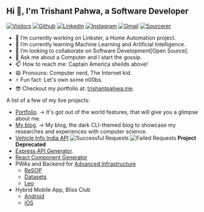 ## Hi 👋, I'm Trishant Pahwa, a Software Developer ##

<!--
**trishantpahwa/trishantpahwa** is a ✨ _special_ ✨ repository because its `README.md` (this file) appears on your GitHub profile.
-->
[![Visitors](https://visitor-badge.laobi.icu/badge?page_id=trishantpahwa.visitor-badge)](https://github.com/trishantpahwa)
[![Github](https://img.shields.io/badge/-Github-000?style=flat&logo=Github&logoColor=white)](https://github.com/trishantpahwa)
[![Linkedin](https://img.shields.io/badge/-LinkedIn-blue?style=flat&logo=Linkedin&logoColor=white)](https://www.linkedin.com/in/trishant-pahwa-271334173/)
[![Instagram](https://img.shields.io/badge/-Instagram-c13584?style=flat&labelColor=c13584&logo=instagram&logoColor=white)](https://www.instagram.com/trishantpahwa/)
[![Gmail](https://img.shields.io/badge/-Gmail-c14438?style=flat&logo=Gmail&logoColor=white)](mailto:trishantpahwa@gmail.com)
[![Sourcerer](https://img.shields.io/badge/Sourcerer-Check%20my%20Developer%20Profile-Green)](https://sourcerer.io/trishantpahwa)

- 🔭 I’m currently working on Linkster, a Home Automation project.
- 🌱 I’m currently learning Machine Learning and Artificial Intelligence.
- 👯 I’m looking to collaborate on Software Development[Open Source].
- 💬 Ask me about a Computer and I start the gossip.
- 📫 How to reach me: Captain America sheilds above!
- 😄 Pronouns: Computer nerd, The Internet kid.
- ⚡ Fun fact: Let's own some n00bs.
- 😎 Checkout my portfolio at: [trishantpahwa.me](https://trishantpahwa.me).

A list of a few of my live projects:
- [Portfolio](https://trishantpahwa.me).  -> It's got out of the world features, that will give you a glimpse about me.
- [My blog](https://wrec-er.trishantpahwa.me).  -> My blog, the dark CLI-themed blog to showcase my researches and experiences with computer science.
- [Vehicle Info India API](https://shrouded-falls-48764.herokuapp.com/)   ![Successful Requests](https://img.shields.io/badge/dynamic/json?color=blue&label=Successful%20Requests&query=%24.Success&url=https%3A%2F%2Fshrouded-falls-48764.herokuapp.com%2Flogs%2Fsuccess)
![Failed Requests](https://img.shields.io/badge/dynamic/json?color=blue&label=Failed%20Requests&query=%24.Failed&url=https%3A%2F%2Fshrouded-falls-48764.herokuapp.com%2Flogs%2Ffailed)  __Project Deprecated__
- [Express API Generator](https://marketplace.visualstudio.com/items?itemName=TrishantPahwa.express-generator). 
- [React Component Generator](https://marketplace.visualstudio.com/items?itemName=TrishantPahwa.react-component-generator)
- PWAs and Backend for [Advanced Infrastructure](https://www.advanced-infrastructure.co.uk)
    + [ReSOP](https://resop.advanced-infrastructure.co.uk)
    + [Datasets](https://datasets.advanced-infrastructure.co.uk)
    + [Leo](https://lear.advanced-infrastructure.co.uk)
- Hybrid Mobile App, Bliss Club
    +  [Android](https://play.google.com/store/apps/details?id=com.blissclub.app)
    +  [iOS](https://apps.apple.com/in/app/blissclub/id6445899199)
